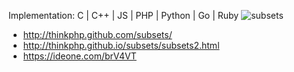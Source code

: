 Implementation: C | C++ | JS | PHP | Python | Go | Ruby
<img src="http://farm8.staticflickr.com/7060/6845321349_6fb801d9e8_z.jpg" alt="subsets" title="subsets"/>
<br/>
* http://thinkphp.github.com/subsets/
* http://thinkphp.github.io/subsets/subsets2.html
* https://ideone.com/brV4VT
